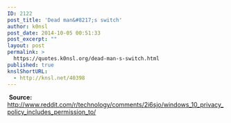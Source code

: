 ```yaml
---
ID: 2122
post_title: 'Dead man&#8217;s switch'
author: k0nsl
post_date: 2014-10-05 00:51:33
post_excerpt: ""
layout: post
permalink: >
  https://quotes.k0nsl.org/dead-man-s-switch.html
published: true
knslShortURL:
  - http://knsl.net/40398
---
```

<img class='wpml_ico' alt='' src='http://quotes.k0nsl.org/wp-content/plugins/wp-monalisa/icons/lol.gif' />
<strong>Source:</strong> <a href="http://www.reddit.com/r/technology/comments/2i6sjo/windows_10_privacy_policy_includes_permission_to/" target="_blank">http://www.reddit.com/r/technology/comments/2i6sjo/windows_10_privacy_policy_includes_permission_to/</a>